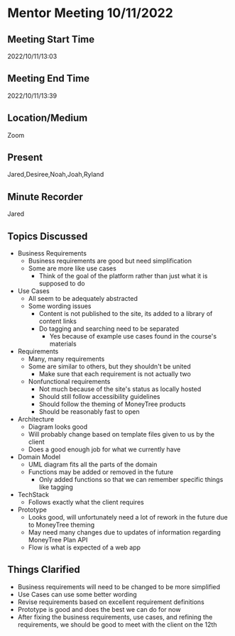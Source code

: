 ﻿
  
# Mentor Meeting 10/11/2022

## Meeting Start Time
2022/10/11/13:03
## Meeting End Time
2022/10/11/13:39

## Location/Medium

Zoom

## Present

Jared,Desiree,Noah,Joah,Ryland

## Minute Recorder

Jared

## Topics Discussed
*   Business Requirements
	* Business requirements are good but need simplification
	* Some are more like use cases
		* Think of the goal of the platform rather than just what it is supposed to do
*   Use Cases
	* All seem to be adequately abstracted
	* Some wording issues
		* Content is not published to the site, its added to a library of content links
		* Do tagging and searching need to be separated
			* Yes because of example use cases found in the course's materials
*  Requirements
	* Many, many requirements
	* Some are similar to others, but they shouldn't be united
		* Make sure that each requirement is not actually two
	* Nonfunctional requirements
		* Not much because of the site's status as locally hosted
		* Should still follow accessibility guidelines
		* Should follow the theming of MoneyTree products
		* Should be reasonably fast to open
*   Architecture
	* Diagram looks good
	* Will probably change based on template files given to us by the client
	* Does a good enough job for what we currently have
*   Domain Model
	* UML diagram fits all the parts of the domain
	* Functions may be added or removed in the future
		* Only added functions so that we can remember specific things like tagging
*   TechStack
	* Follows exactly what the client requires
*  Prototype
	* Looks good, will unfortunately need a lot of rework in the future due to MoneyTree theming
	* May need many changes due to updates of information regarding MoneyTree Plan API
	* Flow is what is expected of a web app


## Things Clarified
* Business requirements will need to be changed to be more simplified
* Use Cases can use some better wording
* Revise requirements based on excellent requirement definitions
* Prototype is good and does the best we can do for now
* After fixing the business requirements, use cases, and refining the requirements, we should be good to meet with the client on the 12th
